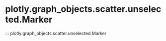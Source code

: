 # plotly.graph_objects.scatter.unselected.Marker

::: plotly.graph_objects.scatter.unselected.Marker
